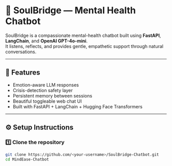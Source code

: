 # 🌿 SoulBridge — Mental Health Chatbot

SoulBridge is a compassionate mental-health chatbot built using **FastAPI**, **LangChain**, and **OpenAI GPT-4o-mini**.  
It listens, reflects, and provides gentle, empathetic support through natural conversations.

---

## 🧠 Features
- Emotion-aware LLM responses  
- Crisis-detection safety layer  
- Persistent memory between sessions  
- Beautiful toggleable web chat UI  
- Built with FastAPI + LangChain + Hugging Face Transformers  

---

## ⚙️ Setup Instructions

### 1️⃣ Clone the repository
```bash
git clone https://github.com/<your-username>/SoulBridge-Chatbot.git
cd MindEase-Chatbot
